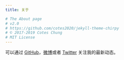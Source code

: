 ```yaml
---
title: 关于

# The About page
# v2.0
# https://github.com/cotes2020/jekyll-theme-chirpy
# © 2017-2019 Cotes Chung
# MIT License
---
```


可以通过 [GitHub](https://github.com/DevLiuSir)，[微博](https://www.weibo.com/LiuChuan77)或者 [Twitter](https://twitter.com/LiuChuan_) 关注我的最新动态。
